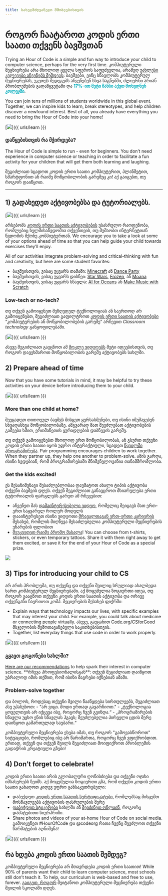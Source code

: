 ```yaml
---
title: სახელმძღვანელო მშობლებისთვის
---
```


# როგორ ჩაატაროთ კოდის ერთი საათი თქვენს ბავშვთან
Trying an Hour of Code is a simple and fun way to introduce your child to computer science, perhaps for the very first time. კომპიუტერული მეცნიერება არა მხოლოდ ყველა სფეროს საფუძველია, არამედ <a href="https://medium.com/@codeorg/cs-helps-students-outperform-in-school-college-and-workplace-66dd64a69536">უახლესი კვლევები აჩვენებს შემდეგს</a>: ბავშვები, ვინც სწავლობს კომპიუტერულ მეცნიერებას, უკეთეს შედეგებს აჩვენებენ სხვა საგნებში, ძლიერნი არიან პრობლემების გადაწყვეტაში და <font color="00adbc"><b>17%-ით მეტი შანსი აქვთ მოხვდნენ კოლეჯში</b></font>.

You can join tens of millions of students worldwide in this global event. Together, we can inspire kids to learn, break stereotypes, and help children discover a newfound interest. Best of all, you already have everything you need to bring the Hour of Code into your home!

[<img src="/images/fit-600/Marketing/mother-helping-her-daughter-use-a-laptop-4260325.jpg" />]({{ urls/learn }})

<h3>დაწყებისთვის რა მჭირდება?</h3>
The Hour of Code is simple to run - even for beginners. You don’t need experience in computer science or teaching in order to facilitate a fun activity for your children that will get them both learning and laughing.

შეგიძლიათ სცადოთ კოდის ერთი საათი კომპიუტერით, პლანშეტით, სმარტფონით ან რაიმე მოწყობილობის გარეშეც კი! აქ გაიგებთ, თუ როგორ დაიწყოთ.

***

## 1) გადახედეთ აქტივობებსა და ტუტორიალებს.

[<img src="/images/fit-600/tutorials.png" />]({{ urls/learn }})

არსებობს <a href="https://hourofcode.com/us/learn">კოდის ერთი საათის აქტივობების</a> უსასრულო რაოდენობა, რომლებიც ხელმისაწვდომია თქვენთვის, თუ მუშაობთ ინტერნეტთან წვდომის მქონე კომპიუტერთან.  We encourage you to take a look at some of your options ahead of time so that you can help guide your child towards exercises they’ll enjoy.

All of our activities integrate problem-solving and critical-thinking with fun and creativity, but here are some student favorites:

- ბავშვისთვის, ვისაც უყვარს თამაში: <a href="https://code.org/minecraft">Minecraft</a> ან <a href="https://code.org/dance">Dance Party</a>
- ბავშვისთვის, ვისაც უყვარს დისნეი: <a href="https://code.org/starwars">Star Wars</a>, <a href="https://studio.code.org/s/frozen/stage/1/puzzle/1">Frozen</a>, ან <a href="https://partners.disney.com/hour-of-code?cds&cmp=vanity%7Cnatural%7Cus%7Cmoanahoc%7C">Moana</a>
- ბავშვისთვის, ვისაც უყვარს სწავლა: <a href="https://code.org/oceans">AI for Oceans</a> ან <a href="https://scratch.mit.edu/projects/editor/?tutorial=music&utm_source=codeorg">Make Music with Scratch</a>

<h3>Low-tech or no-tech?</h3>
თუ თქვენ გამოიყენეთ შეზღუდულ ტექნოლოგიას ან საერთოდ არ გამოიყენებთ, შეგიძლიათ გაფილტროთ <a href="https://hourofcode.com/us/learn">კოდის ერთი საათის აქტივობები</a> “კომპიუტერების ან მოწყობილობების გარეშე” არჩევით <em>Classroom technology</em> განყოფილებაში.

[<img src="/images/fit-500/Marketing/filtering-activities-hoc.jpg" />]({{ urls/learn }})

ასევე შეგიძლიათ გაეცნოთ ამ <a href="https://www.youtube.com/playlist?list=PLzdnOPI1iJNcpfa4LtbaIl35gqir_5XUu">მოკლე ვიდეოებს</a> მეტი იდეებისთვის, თუ როგორ დავეხმაროთ მოწყობილობის გარეშე აქტივობებს სახლში.

## 2) Prepare ahead of time
Now that you have some tutorials in mind, it may be helpful to try these activities on your device before introducing them to your child.

[<img src="/images/fit-600/Marketing/father-and-children-looking-at-a-laptop-4260749.jpg" />]({{ urls/learn }})

<h3>More than one child at home?</h3>
შეეცადეთ თითოეულ ბავშვს მისცეთ ყურსასმენები, თუ ისინი იმუშავებენ სხვადასხვა მოწყობილობაზე. ამგვარად მათ შეეძლებათ აქტივობების გაშვება ხმით, ერთმანეთის ყურადღების დაბნევის გარეშე.

თუ თქვენ გამოიყენებთ მხოლოდ ერთ მოწყობილობას, ან გსურთ თქვენი კოდის ერთი საათი იყოს უფრო ინტერაქტიული, სცადეთ <a href="https://www.youtube.com/watch?v=vgkahOzFH2Q">წყვილში პროგრამირება</a>. Pair programming encourages children to work together. When they partner up, they help one another to problem-solve. ამის გარდა, ისინი ხვდებიან, რომ პროგრამირებაში მნიშვნელოვანია თანამშრომლობა.

<h3>Get the kids excited! </h3>
ეს შესანიშვნავი შესაძლებლობაა დაუმატოთ ახალი ტიპის აქტივობა თქვენი ბავშვის დღეს. თქვენ შეგიძლიათ განავცროთ მხიარულება ერთი ტუტორიალის ფარგლებს გარეთ ამ რჩევებით:

- აჩვენეთ მას <a href="https://www.youtube.com/playlist?list=PLzdnOPI1iJNcadqJAZnbDYShie4gLZQQJ">დამაინტერესებელი ვიდეო</a>, რომელიც შეიცავს მათ ერთ-ერთ საყვარელ როლურ მოდელს
- დააინტერესეთ ისინი ვიდეოთი <a href="https://www.youtube.com/playlist?list=PLzdnOPI1iJNfpD8i4Sx7U0y2MccnrNZuP">მრავალთაგან ერთ-ერთი კარიერის</a> შესახებ, რომლის მიღწევა შესაძლებელია კომპიუტერული მეცნიერების უნარების ფლობით
- <a href="https://store.code.org/">შეუკვეთეთ რაიმე პრომო მასალა</a>! You can choose from t-shirts, stickers, or even temporary tattoos. Share it with them right away to get them excited, or save it for the end of your Hour of Code as a special prize.

<a href="https://store.code.org/" target="_blank"><img src="/images/fit-500/Marketing/hourofcodestore.jpg"></a>

## 3) Tips for introducing your child to CS

არ არის პრობლემა, თუ თქვენც და თქვენი შვილიც სრულიად ახალბედა ხართ კომპიუტერულ მეცნიერებაში. აქ მოცემულია ზოგიერთი იდეა, თუ როგორ გააცნოთ თქვენი კოდის ერთი საათის აქტივობა და ორივე თქვენგანი ჩაერთოთ კომპ. მეციერების შესახებ ფიქრში:

- Explain ways that technology impacts our lives, with specific examples that may interest your child. For example, you could talk about medicine or connecting people virtually. ასევე, გაეცანით <a href="https://code.org/csforgood">Code.org/CSforGood</a> მსჯელობის შემოთავაზებული საკითხებისთვის.
- Together, list everyday things that use code in order to work properly.

[<img src="/images/fit-600/Marketing/girl-sitting-on-sofa-while-using-tablet-computer-4144035.jpg" />]({{ urls/learn }})

<h3>გყავთ გოგონები სახლში?</h3>
<a href="https://code.org/girls">Here are our recommendations</a> to help spark their interest in computer science. **რჩევა პროფესიონალისგან**: თქვენ შეგიძლიათ დაიწყოთ უბრალოდ იმის თქმით, რომ ისინი მაგრები იქნებიან ამაში.

<h3>Problem-solve together</h3>
და ბოლოს, როდესაც თქვენი შვილი წააწყდება სირთულეებს, შეგიძლიათ ასე უპასუხოთ:
- "არ ვიცი. მოდი ერთად გავარჩიოთ."
- „ტექნოლოგია ყოველთვის არ იქცევა ისე, როგორც ჩვენ გვინდა.“
- „პროგრამირების სწავლა უცხო ენის სწავლას ჰგავს; შეუძლებელია პირველი ცდის მერე დაიწყოთ გამართულად საუბარი.“

კომპიუტერული მეცნიერება ეხება იმას, თუ როგორ "გამოვასწოროთ" სიტუაციები, რომლებიც ისე არ წარიმართა, როგორც ჩვენ ვფიქრობდით. ერთად, თქვენ და თქვენ შვილს შეგიძლიათ მოიფიქროთ პრობლემის გადაჭრის კრეატიული გზები!


## 4) Don’t forget to celebrate!

კოდის ერთი საათი არის გლობალური ღონისძიება და თქვენი ოჯახი იმსახურებს ზეიმს. აქ მოცემულია ზოგიერთი გზა, რომ თქვენი კოდის ერთი საათი გახადოთ კიდევ უფრო განსაკუთრებული:

- დაბეჭდეთ <a href="https://staging.code.org/certificates">კოდის ერთი საათის სერტიფიკატები</a>, რომლებსაც მისცემთ მოსწავლეებს აქტივობის დასრულების მერე
- <a href="https://staging.hourofcode.com/us/promote/resources#stickers">დაბეჭდეთ სტიკერები</a> სახლში ან <a href="https://store.code.org/">შეიძინეთ ონლაინ</a>, როგორც დამატებითი სიურპრიზი.
- Share photos and videos of your at-home Hour of Code on social media. გამოიყენეთ #HourOfCode და @codeorg რათა ჩვენც შევძლოთ თქვენი წარმატების აღნიშვნა!

[<img src="/images/fit-600/Marketing/g8TUlHzF.jpeg" />]({{ urls/learn }})

<h2>რა ხდება კოდის ერთი საათის შემდეგ?</h2>

კომპიუტერული მეცნიერება არ მთავრდება კოდის ერთი საათით! While 90% of parents want their child to learn computer science, most schools still don’t teach it. To help, our curriculum is web-based and free to use, forever. <a href="https://code.org/yourschool">გაიგეთ, როგორ</a> შეიტანოთ კომპიუტერული მეცნიერება თქვენი შვილის სკოლაში დღეს.